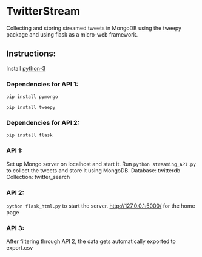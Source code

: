 # TwitterStream

Collecting and storing streamed tweets in MongoDB using the tweepy package and using flask as a micro-web framework.

## Instructions:

Install [python-3](https://www.python.org/downloads/)

### Dependencies for API 1:
`pip install pymongo`

`pip install tweepy`

### Dependencies for API 2:
`pip install flask`

### API 1:
Set up Mongo server on localhost and start it.
Run `python streaming_API.py` to collect the tweets and store it using MongoDB.
Database: twitterdb
Collection: twitter_search

### API 2:
`python flask_html.py` to start the server.
http://127.0.0.1:5000/ for the home page

### API 3:
After filtering through API 2, the data gets automatically exported to export.csv
